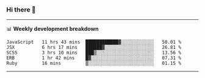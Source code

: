 ### Hi there 👋

-------

📊 **Weekly development breakdown**
<!--START_SECTION:waka-->
```text
JavaScript   11 hrs 43 mins  ████████████▓░░░░░░░░░░░░   50.01 % 
JSX          6 hrs 17 mins   ██████▓░░░░░░░░░░░░░░░░░░   26.81 % 
SCSS         3 hrs 10 mins   ███▒░░░░░░░░░░░░░░░░░░░░░   13.56 % 
ERB          1 hr 42 mins    █▓░░░░░░░░░░░░░░░░░░░░░░░   07.31 % 
Ruby         16 mins         ▒░░░░░░░░░░░░░░░░░░░░░░░░   01.15 % 
```
<!--END_SECTION:waka-->
-------

<!--
**ashish-r/ashish-r** is a ✨ _special_ ✨ repository because its `README.md` (this file) appears on your GitHub profile.

Here are some ideas to get you started:

- 🔭 I’m currently working on ...
- 🌱 I’m currently learning ...
- 👯 I’m looking to collaborate on ...
- 🤔 I’m looking for help with ...
- 💬 Ask me about ...
- 📫 How to reach me: ...
- 😄 Pronouns: ...
- ⚡ Fun fact: ...
-->
